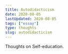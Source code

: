 ```yaml
---
title: Autodidacticism
date: 2020-08-05
lastUpdated: 2020-08-05
tags: ["essay"]
type: thoughts
slug: autodidacticism
---
```


Thoughts on Self-education.
